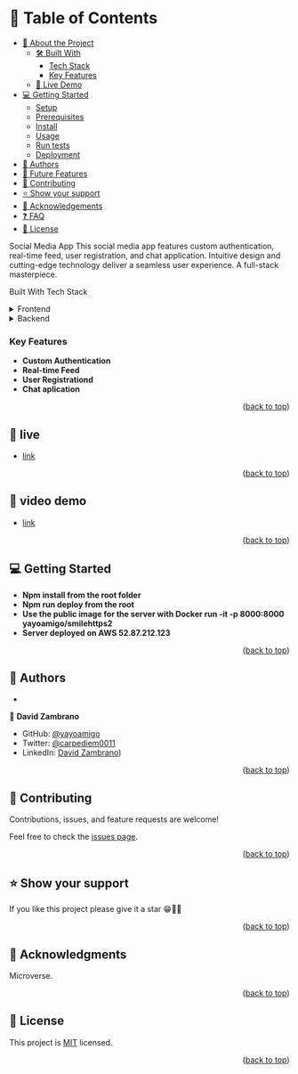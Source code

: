 # 📗 Table of Contents

- [📖 About the Project](#about-project)
  - [🛠 Built With](#built-with)
    - [Tech Stack](#tech-stack)
    - [Key Features](#key-features)
  - [🚀 Live Demo](#live-demo)
- [💻 Getting Started](#getting-started)
  - [Setup](#setup)
  - [Prerequisites](#prerequisites)
  - [Install](#install)
  - [Usage](#usage)
  - [Run tests](#run-tests)
  - [Deployment](#triangular_flag_on_post-deployment)
- [👥 Authors](#authors)
- [🔭 Future Features](#future-features)
- [🤝 Contributing](#contributing)
- [⭐️ Show your support](#support)
- [🙏 Acknowledgements](#acknowledgements)
- [❓ FAQ](#faq)
- [📝 License](#license)

Social Media App <a name="about-project"></a>
This social media app features custom authentication, real-time feed, user registration, and chat application. Intuitive design and cutting-edge technology deliver a seamless user experience. A full-stack masterpiece.

Built With <a name="built-with"></a>
Tech Stack <a name="tech-stack"></a>
<details>
<summary>Frontend</summary>
  <ul>
    <li><a href="https://reactjs.org/">React</a></li>
    <li><a href="https://redux.js.org/">Redux</a></li>
  </ul>
</details>
<details>
<summary>Backend</summary>
  <ul>
    <li><a href="https://www.mongodb.com/">MongoDB</a></li>
    <li><a href="https://expressjs.com/">Express</a></li>
    <li><a href="https://socket.io/">Socket.IO</a></li>
    <li><a href="https://aws.amazon.com/ec2/">AWS EC2</a></li>
  </ul>
</details>

### Key Features <a name="key-features"></a>

- **Custom Authentication**
- **Real-time Feed**
- **User Registrationd**
- **Chat aplication**

<p align="right">(<a href="#readme-top">back to top</a>)</p>

## 🚀  live <a name="live-demo"></a>

- [link](https://64064f337d64bd0007087e62--inquisitive-mochi-05d2dc.netlify.app/)

<p align="right">(<a href="#readme-top">back to top</a>)</p>

## 🚀 video demo <a name="live-demo"></a>

- [link](https://drive.google.com/file/d/1Arp3D33DHjOnyXYGpe_Ax2B6uzag9FP2/view?usp=sharing)

<p align="right">(<a href="#readme-top">back to top</a>)</p>

## 💻 Getting Started <a name="getting-started"></a>

- **Npm install from the root folder**
- **Npm run deploy from the root**
- **Use the public image for the server with Docker run -it -p 8000:8000 yayoamigo/smilehttps2**
- **Server deployed on AWS 52.87.212.123**

<p align="right">(<a href="#readme-top">back to top</a>)</p>

## 👥 Authors <a name="authors"></a>

- 
👤 **David Zambrano**

- GitHub: [@yayoamigo](https://github.com/yayoamigo)
- Twitter: [@carpediem0011](https://twitter.com/carpediem0011)
- LinkedIn: [David Zambrano](https://www.linkedin.com/in/david-zambrano-corral-b87a4198/))


<p align="right">(<a href="#readme-top">back to top</a>)</p>


## 🤝 Contributing <a name="contributing"></a>

Contributions, issues, and feature requests are welcome!

Feel free to check the [issues page](https://github.com/yayoamigo/smilewave-client/issues).

<p align="right">(<a href="#readme-top">back to top</a>)</p>

## ⭐️ Show your support <a name="support"></a>

If you like this project please give it a star 😁🌟✨

<p align="right">(<a href="#readme-top">back to top</a>)</p>

## 🙏 Acknowledgments <a name="acknowledgements"></a>

Microverse.

<p align="right">(<a href="#readme-top">back to top</a>)</p>

## 📝 License <a name="license"></a>

This project is [MIT](./LICENSE.md) licensed.

<p align="right">(<a href="#readme-top">back to top</a>)</p>
